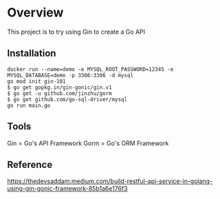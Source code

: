 # Overview

This project is to try using Gin to create a Go API

## Installation

```
docker run --name=demo -e MYSQL_ROOT_PASSWORD=12345 -e MYSQL_DATABASE=demo -p 3306:3306 -d mysql
go mod init gin-101
$ go get gopkg.in/gin-gonic/gin.v1
$ go get -u github.com/jinzhu/gorm
$ go get github.com/go-sql-driver/mysql
go run main.go
```

## Tools

Gin = Go's API Framework
Gorm = Go's ORM Framework


## Reference 

https://thedevsaddam.medium.com/build-restful-api-service-in-golang-using-gin-gonic-framework-85b1a6e176f3